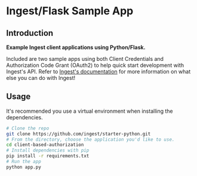 # Ingest/Flask Sample App

## Introduction

**Example Ingest client applications using Python/Flask.**

Included are two sample apps using both Client Credentials and Authorization Code Grant (OAuth2) to help quick start development with Ingest's API. Refer to [Ingest's documentation](https://github.com/ingest/api-reference) for more information on what else you can do with Ingest!

## Usage

It's recommended you use a virtual environment when installing the dependencies.

```bash
# Clone the repo
git clone https://github.com/ingest/starter-python.git
# From the directory, choose the application you'd like to use.
cd client-based-authorization
# Install dependencies with pip
pip install -r requirements.txt
# Run the app
python app.py
```
